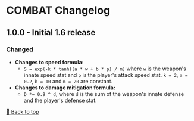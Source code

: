 ﻿# COMBAT Changelog

## 1.0.0 - Initial 1.6 release

### Changed

* **Changes to speed formula:**
    * ```S = exp(-k * tanh((a * w + b * p) / m)``` where `w` is the weapon's innate speed stat and `p` is the player's attack speed stat. `k = 2`, `a = 0.2`, `b = 10` and `m = 20` are constant.
* **Changes to damage mitigation formula:**
    * ```D *= 0.9 ^ d```, where `d` is the sum of the weapon's innate defense and the player's defense stat.

[🔼 Back to top](#combat-changelog)